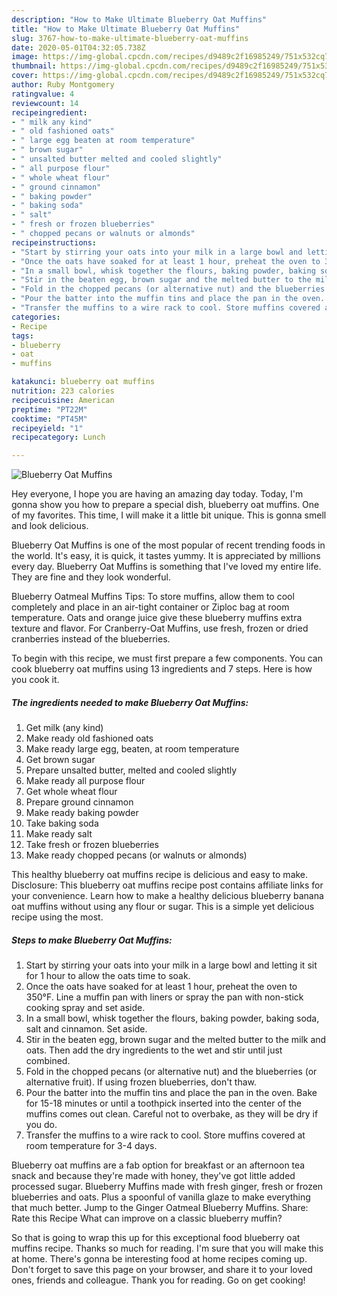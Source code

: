 ```yaml
---
description: "How to Make Ultimate Blueberry Oat Muffins"
title: "How to Make Ultimate Blueberry Oat Muffins"
slug: 3767-how-to-make-ultimate-blueberry-oat-muffins
date: 2020-05-01T04:32:05.738Z
image: https://img-global.cpcdn.com/recipes/d9489c2f16985249/751x532cq70/blueberry-oat-muffins-recipe-main-photo.jpg
thumbnail: https://img-global.cpcdn.com/recipes/d9489c2f16985249/751x532cq70/blueberry-oat-muffins-recipe-main-photo.jpg
cover: https://img-global.cpcdn.com/recipes/d9489c2f16985249/751x532cq70/blueberry-oat-muffins-recipe-main-photo.jpg
author: Ruby Montgomery
ratingvalue: 4
reviewcount: 14
recipeingredient:
- " milk any kind"
- " old fashioned oats"
- " large egg beaten at room temperature"
- " brown sugar"
- " unsalted butter melted and cooled slightly"
- " all purpose flour"
- " whole wheat flour"
- " ground cinnamon"
- " baking powder"
- " baking soda"
- " salt"
- " fresh or frozen blueberries"
- " chopped pecans or walnuts or almonds"
recipeinstructions:
- "Start by stirring your oats into your milk in a large bowl and letting it sit for 1 hour to allow the oats time to soak."
- "Once the oats have soaked for at least 1 hour, preheat the oven to 350°F. Line a muffin pan with liners or spray the pan with non-stick cooking spray and set aside."
- "In a small bowl, whisk together the flours, baking powder, baking soda, salt and cinnamon. Set aside."
- "Stir in the beaten egg, brown sugar and the melted butter to the milk and oats. Then add the dry ingredients to the wet and stir until just combined."
- "Fold in the chopped pecans (or alternative nut) and the blueberries (or alternative fruit). If using frozen blueberries, don&#39;t thaw."
- "Pour the batter into the muffin tins and place the pan in the oven. Bake for 15-18 minutes or until a toothpick inserted into the center of the muffins comes out clean. Careful not to overbake, as they will be dry if you do."
- "Transfer the muffins to a wire rack to cool. Store muffins covered at room temperature for 3-4 days."
categories:
- Recipe
tags:
- blueberry
- oat
- muffins

katakunci: blueberry oat muffins 
nutrition: 223 calories
recipecuisine: American
preptime: "PT22M"
cooktime: "PT45M"
recipeyield: "1"
recipecategory: Lunch

---
```



![Blueberry Oat Muffins](https://img-global.cpcdn.com/recipes/d9489c2f16985249/751x532cq70/blueberry-oat-muffins-recipe-main-photo.jpg)

Hey everyone, I hope you are having an amazing day today. Today, I'm gonna show you how to prepare a special dish, blueberry oat muffins. One of my favorites. This time, I will make it a little bit unique. This is gonna smell and look delicious.

Blueberry Oat Muffins is one of the most popular of recent trending foods in the world. It's easy, it is quick, it tastes yummy. It is appreciated by millions every day. Blueberry Oat Muffins is something that I've loved my entire life. They are fine and they look wonderful.

Blueberry Oatmeal Muffins Tips: To store muffins, allow them to cool completely and place in an air-tight container or Ziploc bag at room temperature. Oats and orange juice give these blueberry muffins extra texture and flavor. For Cranberry-Oat Muffins, use fresh, frozen or dried cranberries instead of the blueberries.


To begin with this recipe, we must first prepare a few components. You can cook blueberry oat muffins using 13 ingredients and 7 steps. Here is how you cook it.

<!--inarticleads1-->

##### The ingredients needed to make Blueberry Oat Muffins:

1. Get  milk (any kind)
1. Make ready  old fashioned oats
1. Make ready  large egg, beaten, at room temperature
1. Get  brown sugar
1. Prepare  unsalted butter, melted and cooled slightly
1. Make ready  all purpose flour
1. Get  whole wheat flour
1. Prepare  ground cinnamon
1. Make ready  baking powder
1. Take  baking soda
1. Make ready  salt
1. Take  fresh or frozen blueberries
1. Make ready  chopped pecans (or walnuts or almonds)


This healthy blueberry oat muffins recipe is delicious and easy to make. Disclosure: This blueberry oat muffins recipe post contains affiliate links for your convenience. Learn how to make a healthy delicious blueberry banana oat muffins without using any flour or sugar. This is a simple yet delicious recipe using the most. 

<!--inarticleads2-->

##### Steps to make Blueberry Oat Muffins:

1. Start by stirring your oats into your milk in a large bowl and letting it sit for 1 hour to allow the oats time to soak.
1. Once the oats have soaked for at least 1 hour, preheat the oven to 350°F. Line a muffin pan with liners or spray the pan with non-stick cooking spray and set aside.
1. In a small bowl, whisk together the flours, baking powder, baking soda, salt and cinnamon. Set aside.
1. Stir in the beaten egg, brown sugar and the melted butter to the milk and oats. Then add the dry ingredients to the wet and stir until just combined.
1. Fold in the chopped pecans (or alternative nut) and the blueberries (or alternative fruit). If using frozen blueberries, don&#39;t thaw.
1. Pour the batter into the muffin tins and place the pan in the oven. Bake for 15-18 minutes or until a toothpick inserted into the center of the muffins comes out clean. Careful not to overbake, as they will be dry if you do.
1. Transfer the muffins to a wire rack to cool. Store muffins covered at room temperature for 3-4 days.


Blueberry oat muffins are a fab option for breakfast or an afternoon tea snack and because they&#39;re made with honey, they&#39;ve got little added processed sugar. Blueberry Muffins made with fresh ginger, fresh or frozen blueberries and oats. Plus a spoonful of vanilla glaze to make everything that much better. Jump to the Ginger Oatmeal Blueberry Muffins. Share: Rate this Recipe What can improve on a classic blueberry muffin? 

So that is going to wrap this up for this exceptional food blueberry oat muffins recipe. Thanks so much for reading. I'm sure that you will make this at home. There's gonna be interesting food at home recipes coming up. Don't forget to save this page on your browser, and share it to your loved ones, friends and colleague. Thank you for reading. Go on get cooking!
